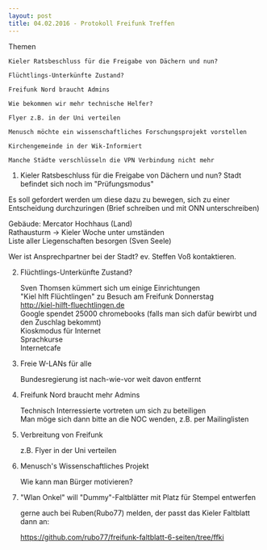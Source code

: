 ```yaml
---
layout: post
title: 04.02.2016 - Protokoll Freifunk Treffen
---
```

Themen

    Kieler Ratsbeschluss für die Freigabe von Dächern und nun?

    Flüchtlings-Unterkünfte Zustand?

    Freifunk Nord braucht Admins

    Wie bekommen wir mehr technische Helfer?

    Flyer z.B. in der Uni verteilen

    Menusch möchte ein wissenschaftliches Forschungsprojekt vorstellen

    Kirchengemeinde in der Wik-Informiert

    Manche Städte verschlüsseln die VPN Verbindung nicht mehr


1. Kieler Ratsbeschluss für die Freigabe von Dächern und nun?
Stadt befindet sich noch im "Prüfungsmodus"
 
  Es soll gefordert werden um diese dazu zu bewegen, sich zu einer Entscheidung durchzuringen
  (Brief schreiben und mit ONN unterschreiben)
 
  Gebäude:
     Mercator Hochhaus (Land)  
    Rathausturm -> Kieler Woche unter umständen  
    Liste aller Liegenschaften besorgen (Sven Seele)  
 
  Wer ist Ansprechpartner bei der Stadt? ev. Steffen Voß kontaktieren.

2. Flüchtlings-Unterkünfte Zustand?

	Sven Thomsen kümmert sich um einige Einrichtungen  
	"Kiel hlft Flüchtlingen" zu Besuch am Freifunk Donnerstag  
	    http://kiel-hilft-fluechtlingen.de  
	Google spendet 25000 chromebooks (falls man sich dafür bewirbt und den Zuschlag bekommt)  
	    	Kioskmodus für Internet  
	    	Sprachkurse  
	    	Internetcafe  
    
3. Freie W-LANs für alle

	Bundesregierung ist nach-wie-vor weit davon entfernt  

4. Freifunk Nord braucht mehr Admins

	Technisch Interressierte vortreten um sich zu beteiligen  
	Man möge sich dann bitte an die NOC wenden, z.B. per Mailinglisten  

5. Verbreitung von Freifunk

	z.B. Flyer in der Uni verteilen  

6. Menusch's Wissenschaftliches Projekt

	Wie kann man Bürger motivieren?  


7. "Wlan Onkel" will "Dummy"-Faltblätter mit Platz für Stempel entwerfen

	gerne auch bei Ruben(Rubo77) melden, der passt das Kieler Faltblatt dann an:  

	https://github.com/rubo77/freifunk-faltblatt-6-seiten/tree/ffki  
